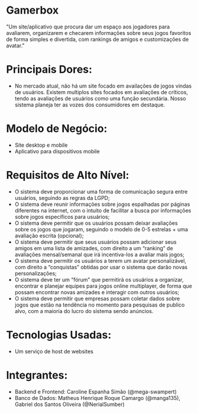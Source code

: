 # Gamerbox

"Um site/aplicativo que procura dar um espaço aos jogadores para avaliarem, organizarem e checarem informações sobre seus jogos favoritos de forma simples e divertida, com rankings de amigos e customizações de avatar."

# Principais Dores:
- No mercado atual, não há um site focado em availações de jogos vindas de usuários. Existem multiplos sites focados em avaliações de críticos, tendo as avaliações de usuários como uma função secundária. Nosso sistema planeja ter as vozes dos consumidores em destaque.

# Modelo de Negócio:
- Site desktop e mobile
- Aplicativo para dispositivos mobile

# Requisitos de Alto Nível:
- O sistema deve proporcionar uma forma de comunicação segura entre usuários, seguindo as regras da LGPD;
- O sistema deve reunir informações sobre jogos espalhadas por páginas diferentes na internet, com o intuito de facilitar a busca por informações sobre jogos específicos para usuários;
- O sistema deve permitir que os usuários possam deixar avaliações sobre os jogos que jogaram, seguindo o modelo de 0-5 estrelas + uma avaliação escrita (opcional);
- O sistema deve permitir que seus usuários possam adicionar seus amigos em uma lista de amizades, com direito a um “ranking” de avaliações mensal/semanal que irá incentiva-los a avaliar mais jogos;
- O sistema deve permitir os usuários a terem um avatar personalizável, com direito a “conquistas” obtidas por usar o sistema que darão novas personalizações;
- O sistema deve ter um “fórum” que permitirá os usuários a organizar, encontrar e planejar equipes para jogos online multiplayer, de forma que possam encontrar novas amizades e interagir com outros usuários;
- O sistema deve permitir que empresas possam coletar dados sobre jogos que estão na tendência no momento para pesquisas de publico alvo, com a maioria do lucro do sistema sendo anúncios.


# Tecnologias Usadas: 
- Um serviço de host de websites

# Integrantes:
- Backend e Frontend: Caroline Espanha Simão (@mega-swampert)
- Banco de Dados: Matheus Henrique Roque Camargo (@manga135), Gabriel dos Santos Oliveira (@NerialSumber)

